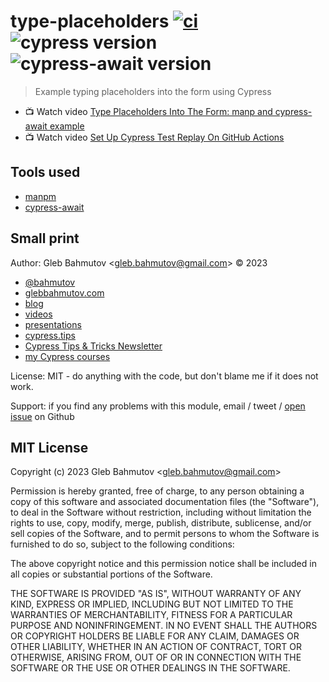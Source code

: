 # type-placeholders [![ci](https://github.com/bahmutov/type-placeholders/actions/workflows/ci.yml/badge.svg?branch=main)](https://github.com/bahmutov/type-placeholders/actions/workflows/ci.yml) ![cypress version](https://img.shields.io/badge/cypress-13.1.0-brightgreen) ![cypress-await version](https://img.shields.io/badge/cypress--await-1.4.2-brightgreen)

> Example typing placeholders into the form using Cypress

- 📺 Watch video [Type Placeholders Into The Form: manp and cypress-await example](https://youtu.be/Z4nDKbWMkJc)
- 📺 Watch video [Set Up Cypress Test Replay On GitHub Actions](https://youtu.be/uB__3tHRHyA)

## Tools used

- [manpm](https://github.com/bahmutov/manpm)
- [cypress-await](https://github.com/bahmutov/cypress-await)

## Small print

Author: Gleb Bahmutov &lt;gleb.bahmutov@gmail.com&gt; &copy; 2023

- [@bahmutov](https://twitter.com/bahmutov)
- [glebbahmutov.com](https://glebbahmutov.com)
- [blog](https://glebbahmutov.com/blog)
- [videos](https://www.youtube.com/glebbahmutov)
- [presentations](https://slides.com/bahmutov)
- [cypress.tips](https://cypress.tips)
- [Cypress Tips & Tricks Newsletter](https://cypresstips.substack.com/)
- [my Cypress courses](https://cypress.tips/courses)

License: MIT - do anything with the code, but don't blame me if it does not work.

Support: if you find any problems with this module, email / tweet /
[open issue](https://github.com/bahmutov/type-placeholders/issues) on Github

## MIT License

Copyright (c) 2023 Gleb Bahmutov &lt;gleb.bahmutov@gmail.com&gt;

Permission is hereby granted, free of charge, to any person
obtaining a copy of this software and associated documentation
files (the "Software"), to deal in the Software without
restriction, including without limitation the rights to use,
copy, modify, merge, publish, distribute, sublicense, and/or sell
copies of the Software, and to permit persons to whom the
Software is furnished to do so, subject to the following
conditions:

The above copyright notice and this permission notice shall be
included in all copies or substantial portions of the Software.

THE SOFTWARE IS PROVIDED "AS IS", WITHOUT WARRANTY OF ANY KIND,
EXPRESS OR IMPLIED, INCLUDING BUT NOT LIMITED TO THE WARRANTIES
OF MERCHANTABILITY, FITNESS FOR A PARTICULAR PURPOSE AND
NONINFRINGEMENT. IN NO EVENT SHALL THE AUTHORS OR COPYRIGHT
HOLDERS BE LIABLE FOR ANY CLAIM, DAMAGES OR OTHER LIABILITY,
WHETHER IN AN ACTION OF CONTRACT, TORT OR OTHERWISE, ARISING
FROM, OUT OF OR IN CONNECTION WITH THE SOFTWARE OR THE USE OR
OTHER DEALINGS IN THE SOFTWARE.
